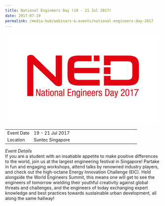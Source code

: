 ```yaml
---
title: National Engineers Day (19 - 21 Jul 2017)
date: 2017-07-19
permalink: /media-hub/webinars-&-events/national-engineers-day-2017
---
```


![National Engineers Day 2017](/images/media-hub/events/till-2020/national-engineers-day-2017.png)

<table style="width:100%">
  <tr>
    <td style="width:20%">Event Date</td>	
    <td style="width:80%">19 - 21 Jul 2017</td>	
  </tr>
  <tr>
	<td>Location</td>
	<td>Suntec Singapore</td>	
  </tr>
</table>

*Event Details*<br>	
If you are a student with an insatiable appetite to make positive differences to the world, join us at the largest engineering festival in Singapore! Partake in fun and engaging workshops, attend talks by renowned industry players, and check out the high-octane Energy Innovation Challenge (EIC). Held alongside the World Engineers Summit, this means one will get to see the engineers of tomorrow wielding their youthful creativity against global threats and challenges, and the engineers of today exchanging expert knowledge and best practices towards sustainable urban development, all along the same hallway!
